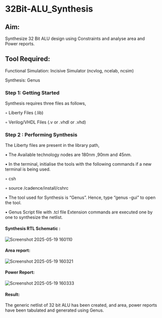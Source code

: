 # 32Bit-ALU_Synthesis

## Aim:

Synthesize 32 Bit ALU design using Constraints and analyse area and Power reports.

## Tool Required:

Functional Simulation: Incisive Simulator (ncvlog, ncelab, ncsim)

Synthesis: Genus

### Step 1: Getting Started

Synthesis requires three files as follows,

◦ Liberty Files (.lib)

◦ Verilog/VHDL Files (.v or .vhdl or .vhd)

### Step 2 : Performing Synthesis

The Liberty files are present in the library path,

• The Available technology nodes are 180nm ,90nm and 45nm.

• In the terminal, initialise the tools with the following commands if a new terminal is being
used.

◦ csh

◦ source /cadence/install/cshrc

• The tool used for Synthesis is “Genus”. Hence, type “genus -gui” to open the tool.

• Genus Script file with .tcl file Extension commands are executed one by one to synthesize the netlist.

#### Synthesis RTL Schematic :
![Screenshot 2025-05-19 160110](https://github.com/user-attachments/assets/87d3070a-55dd-42af-ba4f-3244b9c05101)


#### Area report:
![Screenshot 2025-05-19 160321](https://github.com/user-attachments/assets/df3fbf11-c6e6-4bdb-a53b-b6f81dbfe4ad)


#### Power Report:
![Screenshot 2025-05-19 160333](https://github.com/user-attachments/assets/945f5135-ed16-4533-9711-79e3a64e5463)


#### Result: 

The generic netlist of 32 bit ALU  has been created, and area, power reports have been tabulated and generated using Genus.
